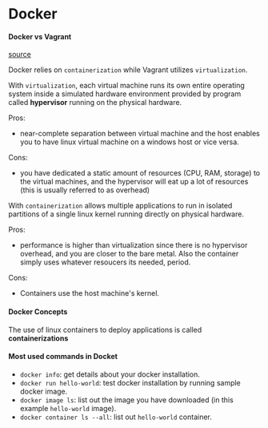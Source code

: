 # Docker

#### Docker vs Vagrant

[source](https://www.quora.com/What-is-the-difference-between-Docker-and-Vagrant-When-should-you-use-each-one)

Docker relies on `containerization` while Vagrant utilizes `virtualization`.

With `virtualization`, each virtual machine runs its own entire operating system
inside a simulated hardware environment provided by program called __hypervisor__ running on
the physical hardware.

Pros:
- near-complete separation between virtual machine and the host enables you to have linux virtual machine on
a windows host or vice versa.

Cons:
- you have dedicated a static amount of resources (CPU, RAM, storage) to the virtual machines, and
the hypervisor will eat up a lot of resources (this is usually referred to as overhead)

With `containerization` allows multiple applications to run in isolated partitions of a single linux kernel
running directly on physical hardware.

Pros:
- performance is higher than virtualization since there is no hypervisor overhead, and you are closer to the bare metal.
Also the container simply uses whatever resoucers its needed, period.

Cons:
- Containers use the host machine's kernel.

#### Docker Concepts

The use of linux containers to deploy applications is called __containerizations__

#### Most used commands in Docket

- `docker info`: get details about your docker installation.
- `docker run hello-world`: test docker installation by running sample docker image.
- `docker image ls`: list out the image you have downloaded (in this example `hello-world` image).
- `docker container ls --all`: list out `hello-world` container.
